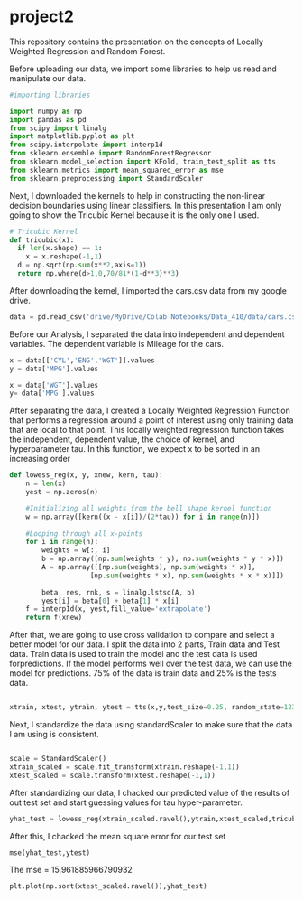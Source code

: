 # project2
This repository contains the presentation on the concepts of Locally Weighted Regression and Random Forest.

Before uploading our data, we import some libraries to help us read and manipulate our data.

```Python
#importing libraries

import numpy as np
import pandas as pd
from scipy import linalg
import matplotlib.pyplot as plt
from scipy.interpolate import interp1d
from sklearn.ensemble import RandomForestRegressor
from sklearn.model_selection import KFold, train_test_split as tts
from sklearn.metrics import mean_squared_error as mse
from sklearn.preprocessing import StandardScaler
```

Next, I downloaded the kernels to help in constructing the non-linear decision boundaries using linear classifiers. In this presentation I am only going to show the Tricubic Kernel because it is the only one I used.

```Python
# Tricubic Kernel
def tricubic(x):
  if len(x.shape) == 1:
    x = x.reshape(-1,1)
  d = np.sqrt(np.sum(x**2,axis=1))
  return np.where(d>1,0,70/81*(1-d**3)**3)
```

After downloading the kernel, I imported the cars.csv data from my google drive. 

```Python
data = pd.read_csv('drive/MyDrive/Colab Notebooks/Data_410/data/cars.csv')
```

Before our Analysis, I separated the data into independent and dependent variables. The dependent variable is Mileage for the cars.

```Python
x = data[['CYL','ENG','WGT']].values
y = data['MPG'].values

x = data['WGT'].values
y= data['MPG'].values

```

After separating the data, I created a Locally Weighted Regression Function that performs a regression around a point of interest using only training data that are local to that point. This locally weighted regression function takes the independent, dependent value, the choice of kernel, and hyperparameter tau. In this function, we expect x to be sorted in an increasing order
```Python
def lowess_reg(x, y, xnew, kern, tau):
    n = len(x)
    yest = np.zeros(n)

    #Initializing all weights from the bell shape kernel function    
    w = np.array([kern((x - x[i])/(2*tau)) for i in range(n)])     
    
    #Looping through all x-points
    for i in range(n):
        weights = w[:, i]
        b = np.array([np.sum(weights * y), np.sum(weights * y * x)])
        A = np.array([[np.sum(weights), np.sum(weights * x)],
                    [np.sum(weights * x), np.sum(weights * x * x)]])
       
        beta, res, rnk, s = linalg.lstsq(A, b)
        yest[i] = beta[0] + beta[1] * x[i] 
    f = interp1d(x, yest,fill_value='extrapolate')
    return f(xnew)
```

After that, we are going to use cross validation to compare and select a better model for our data. I split the data into 2 parts, Train data and Test data. Train data is used to train the model and the test data is used forpredictions. If the model performs well over the test data, we can use the model for predictions. 75% of the data is train data and 25% is the tests data.

```Python 

xtrain, xtest, ytrain, ytest = tts(x,y,test_size=0.25, random_state=123)
```

Next, I standardize the data using standardScaler to make sure that the data I am using is consistent.

```Python

scale = StandardScaler()
xtrain_scaled = scale.fit_transform(xtrain.reshape(-1,1))
xtest_scaled = scale.transform(xtest.reshape(-1,1))

```
After standardizing our data, I chacked our predicted value of the results of out test set and start guessing values for tau hyper-parameter.

```Python
yhat_test = lowess_reg(xtrain_scaled.ravel(),ytrain,xtest_scaled,tricubic,0.1)

```
After this, I chacked the mean square error for our test set

```Python
mse(yhat_test,ytest)

```
The mse = 15.961885966790932 

```Python
plt.plot(np.sort(xtest_scaled.ravel()),yhat_test)
```



